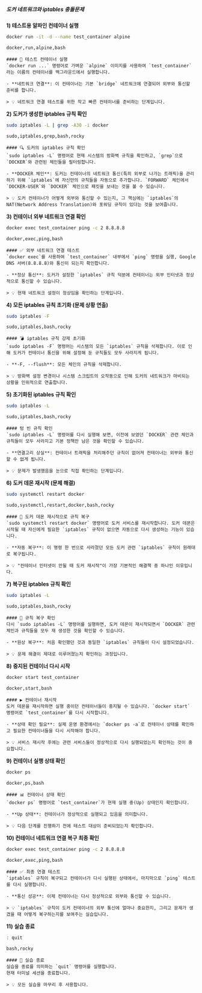 ##### 도커 네트워크와 iptables 충돌문제 #####

**1) 테스트용 알파인 컨테이너 실행**

```bash
docker run -it -d --name test_container alpine
```

```tech
docker,run,alpine,bash
```

```desc
#### 🚀 테스트 컨테이너 실행
`docker run ...` 명령어로 가벼운 `alpine` 이미지를 사용하여 `test_container`라는 이름의 컨테이너를 백그라운드에서 실행합니다.

- **네트워크 연결**: 이 컨테이너는 기본 `bridge` 네트워크에 연결되어 외부와 통신할 준비를 합니다.

> 💡 네트워크 연결 테스트를 위한 작고 빠른 컨테이너를 준비하는 단계입니다.
```

**2) 도커가 생성한 iptables 규칙 확인**

```bash
sudo iptables -L | grep -A30 -i docker
```

```tech
sudo,iptables,grep,bash,rocky
```

```desc
#### 🔍 도커의 iptables 규칙 확인
`sudo iptables -L` 명령어로 현재 시스템의 방화벽 규칙을 확인하고, `grep`으로 `DOCKER`와 관련된 체인들을 필터링합니다.

- **DOCKER 체인**: 도커는 컨테이너의 네트워크 통신(특히 외부로 나가는 트래픽)을 관리하기 위해 `iptables`에 자신만의 규칙들을 자동으로 추가합니다. `FORWARD` 체인에서 `DOCKER-USER`와 `DOCKER` 체인으로 패킷을 보내는 것을 볼 수 있습니다.

> 💡 도커 컨테이너가 어떻게 외부와 통신할 수 있는지, 그 핵심에는 `iptables`의 NAT(Network Address Translation)와 포워딩 규칙이 있다는 것을 보여줍니다.
```

**3) 컨테이너 외부 네트워크 연결 확인**

```bash
docker exec test_container ping -c 2 8.8.8.8
```

```tech
docker,exec,ping,bash
```

```desc
#### ✅ 외부 네트워크 연결 테스트
`docker exec`를 사용하여 `test_container` 내부에서 `ping` 명령을 실행, Google DNS 서버(8.8.8.8)와 통신이 되는지 확인합니다.

- **정상 통신**: 도커가 설정한 `iptables` 규칙 덕분에 컨테이너는 외부 인터넷과 정상적으로 통신할 수 있습니다.

> 💡 현재 네트워크 설정이 정상임을 확인하는 단계입니다.
```

**4) 모든 iptables 규칙 초기화 (문제 상황 연출)**

```bash
sudo iptables -F
```

```tech
sudo,iptables,bash,rocky
```

```desc
#### 💣 iptables 규칙 강제 초기화
`sudo iptables -F` 명령어는 시스템의 모든 `iptables` 규칙을 삭제합니다. 이로 인해 도커가 컨테이너 통신을 위해 설정해 둔 규칙들도 모두 사라지게 됩니다.

- **-F, --flush**: 모든 체인의 규칙을 삭제합니다.

> 💡 방화벽 설정 변경이나 시스템 스크립트의 오작동으로 인해 도커의 네트워크가 마비되는 상황을 인위적으로 연출합니다.
```

**5) 초기화된 iptables 규칙 확인**

```bash
sudo iptables -L
```

```tech
sudo,iptables,bash,rocky
```

```desc
#### 텅 빈 규칙 확인
`sudo iptables -L` 명령어를 다시 실행해 보면, 이전에 보였던 `DOCKER` 관련 체인과 규칙들이 모두 사라지고 기본 정책만 남은 것을 확인할 수 있습니다.

- **연결고리 상실**: 컨테이너 트래픽을 처리해주던 규칙이 없어져 컨테이너는 외부와 통신할 수 없게 됩니다.

> 💡 문제가 발생했음을 눈으로 직접 확인하는 단계입니다.
```

**6) 도커 데몬 재시작 (문제 해결)**

```bash
sudo systemctl restart docker
```

```tech
sudo,systemctl,restart,docker,bash,rocky
```

```desc
#### 🔧 도커 데몬 재시작으로 규칙 복구
`sudo systemctl restart docker` 명령어로 도커 서비스를 재시작합니다. 도커 데몬은 시작될 때 자신에게 필요한 `iptables` 규칙이 없으면 자동으로 다시 생성하는 기능이 있습니다.

- **자동 복구**: 이 명령 한 번으로 사라졌던 모든 도커 관련 `iptables` 규칙이 원래대로 복구됩니다.

> 💡 "컨테이너 인터넷이 안될 때 도커 재시작"이 가장 기본적인 해결책 중 하나인 이유입니다.
```

**7) 복구된 iptables 규칙 확인**

```bash
sudo iptables -L
```

```tech
sudo,iptables,bash,rocky
```

```desc
#### 🎉 규칙 복구 확인
다시 `sudo iptables -L` 명령어를 실행하면, 도커 데몬이 재시작되면서 `DOCKER` 관련 체인과 규칙들을 모두 재 생성한 것을 확인할 수 있습니다.

- **원상 복구**: 처음 확인했던 것과 동일한 `iptables` 규칙들이 다시 설정되었습니다.

> 💡 문제 해결이 제대로 이루어졌는지 확인하는 과정입니다.
```

**8) 중지된 컨테이너 다시 시작**

```bash
docker start test_container
```

```tech
docker,start,bash
```

```desc
#### ▶️ 컨테이너 재시작
도커 데몬을 재시작하면 실행 중이던 컨테이너들이 중지될 수 있습니다. `docker start` 명령어로 `test_container`를 다시 시작합니다.

- **상태 확인 필요**: 실제 운영 환경에서는 `docker ps -a`로 컨테이너 상태를 확인하고 필요한 컨테이너들을 다시 시작해야 합니다.

> 💡 서비스 재시작 후에는 관련 서비스들이 정상적으로 다시 실행되었는지 확인하는 것이 중요합니다.
```

**9) 컨테이너 실행 상태 확인**

```bash
docker ps
```

```tech
docker,ps,bash
```

```desc
#### 📊 컨테이너 상태 확인
`docker ps` 명령어로 `test_container`가 현재 실행 중(Up) 상태인지 확인합니다.

- **Up 상태**: 컨테이너가 정상적으로 실행되고 있음을 의미합니다.

> 💡 다음 단계를 진행하기 전에 테스트 대상이 준비되었는지 확인합니다.
```

**10) 컨테이너 네트워크 연결 복구 최종 확인**

```bash
docker exec test_container ping -c 2 8.8.8.8
```

```tech
docker,exec,ping,bash
```

```desc
#### ✅ 최종 연결 테스트
`iptables` 규칙이 복구되고 컨테이너가 다시 실행된 상태에서, 마지막으로 `ping` 테스트를 다시 실행합니다.

- **통신 성공**: 이제 컨테이너는 다시 정상적으로 외부와 통신할 수 있습니다.

> 💡 `iptables` 규칙이 도커 컨테이너의 외부 통신에 얼마나 중요한지, 그리고 문제가 생겼을 때 어떻게 복구하는지를 보여주는 실습입니다.
```

**11) 실습 종료**

```bash
: quit
```

```tech
bash,rocky
```

```desc
#### 👋 실습 종료
실습을 종료를 의미하는 `quit` 명령어를 실행합니다.
현재 터미널 세션을 종료합니다.

> 💡 모든 실습을 마무리 후 사용합니다.
```
